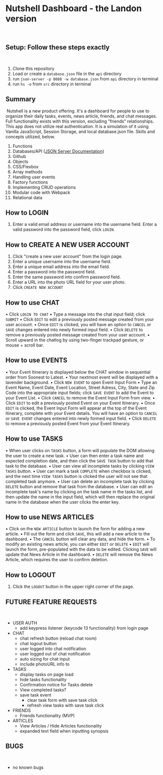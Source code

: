 # Nutshell Dashboard - the Landon version
​
## Setup: Follow these steps exactly
​
1. Clone this repository
1. Load or create a `database.json` file in the `api` directory
1. run `json-server -p 8088 -w database.json` from `api` directory in terminal
1. run `hs -o` from `src` directory in terminal
​
## Summary
​
Nutshell is a new product offering. It's a dashboard for people to use to organize their daily tasks, events, news article, friends, and chat messages.
​
Full functionality exists with this version, excluding "friends" relationships. This app does not utilize real authentication. It is a simulation of it using Vanilla JavaScript, Session Storage, and local database.json file. Skills and concepts utilized, below.
​
1. Functions
1. Databases/API ([JSON Server Documentation](https://github.com/typicode/json-server))
1. Github
1. Objects
1. CSS/Flexbox
1. Array methods
1. Handling user events
1. Factory functions
1. Implementing CRUD operations
1. Modular code with Webpack
1. Relational data
​
## How to LOGIN
1. Enter a valid email address or username into the username field. Enter a valid password into the password field, click `LOGIN`.
​
## How to CREATE A NEW USER ACCOUNT
1. Click "create a new user account" from the login page.
1. Enter a unique username into the username field.
1. Enter a unique email address into the email field.
1. Enter a password into the password field.
1. Enter the same password into confirm password field.
1. Enter a URL into the photo URL field for your user photo.
1. Click `CREATE NEW ACCOUNT`
​
## How to use CHAT
• Click `LOGIN TO CHAT`
• Type a message into the chat input field; click `SUBMIT`
• Click `EDIT` to edit a previously posted message created from your user account.
   • Once `EDIT` is clicked, you will have an option to `CANCEL` or `SAVE` changes entered into newly formed input field.
• Click `DELETE` to remove a previously posted message created from your user account.
• Scroll upward in the chatlog by using two-finger trackpad gesture, or mouse + scroll bar.
​
## How to use EVENTS
• Your Event Itinerary is displayed below the CHAT window in sequential order from Soonest to Latest.
  • Your nextmost event will be displayed with a lavender background.
• Click `NEW EVENT` to open Event Input Form
  • Type an Event Name, Event Date, Event Location, Street Adress, City, State and Zip Code into the appropriate input fields; click `SAVE EVENT` to add the Event to your Event List.
  • Click `CANCEL` to remove the Event Input Form from view.
• Click `EDIT` to edit a previously posted Event on your Event Itinerary.
   • Once `EDIT` is clicked, the Event Input Form will appear at the top of the Event Itinerary, complete with your Event details. You will have an option to `CANCEL` or `SAVE EVENT` changes entered into newly formed input field.
• Click `DELETE` to remove a previously posted Event from your Event Itinerary.
​
## How to use TASKS

•  When user clicks on `TASKS` button, a form will populate the DOM allowing the user to create a new task.
  •  User can then enter a task name and expected completion date, and then click the `SAVE TASK` button to add that task to the database.
•  User can view all incomplete tasks by clicking `VIEW TASKS` button.
  •  User can mark a task `COMPLETE` when checkbox is clicked, and the next time `VIEW TASKS` button is clicked the user will not see that completed task anymore.
  •  User can delete an incomplete task by clicking `DELETE` button and remove that task from the database.
  •  User can edit an incomplete task's name by clicking on the task name in the tasks list, and then update the name in the input field, which will then replace the original name in the database when the user clicks the enter key.
​
## How to use NEWS ARTICLES

• Click on the `NEW ARTICLE` button to launch the form for adding a new article. 
  • Fill out the form and click `SAVE`, this will add a new article to the dashboard.
  • The `CANCEL` button will clear any data, and hide the form. 
• To modify an existing news article, you can either `EDIT` or `DELETE`
  • `EDIT` will launch the form, pre-populated with the data to be edited. Clicking `SAVE` will update that News Article in the dashboard. 
  • `DELETE` will remove the News Article, which requires the user to confirm deletion.
​
## How to LOGOUT
1. Click the `LOGOUT` button in the upper right corner of the page.
​
## FUTURE FEATURE REQUESTS
​
- USER AUTH
    - add keypress listener (keycode 13 functionality) from login page
​
- CHAT
    - chat refresh button (reload chat room)
    - chat logout button
    - user logged into chat notification
    - user logged out of chat notification
    - auto sizing for chat input
    - include photoURL info to 
​
- TASKS
    - display tasks on page load
    - hide tasks functionality
    - Confirmation notice for Tasks delete
    - View completed tasks?
    - save task event
        - clear task form with save task click
        - refresh view tasks with save task click
​
- FRIENDS
    - Friends functionality (MVP)
​
- ARTICLES
    - View Articles / Hide Articles functionality
    - expanded text field when inputting synopsis
​
## BUGS
​
- no known bugs
